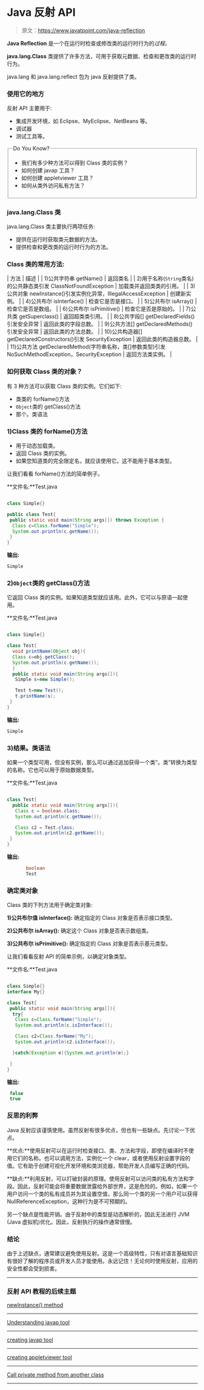 # Java 反射 API

> 原文：<https://www.javatpoint.com/java-reflection>

**Java Reflection** 是一个在运行时检查或修改类的运行时行为的*过程。*

**java.lang.Class** 类提供了许多方法，可用于获取元数据、检查和更改类的运行时行为。

java.lang 和 java.lang.reflect 包为 java 反射提供了类。

### 使用它的地方

反射 API 主要用于:

*   集成开发环境，如 Eclipse、MyEclipse、NetBeans 等。
*   调试器
*   测试工具等。

<fieldset><legend class="legendfont">Do You Know?</legend>

*   我们有多少种方法可以得到 Class 类的实例？
*   如何创建 javap 工具？
*   如何创建 appletviewer 工具？
*   如何从类外访问私有方法？

</fieldset>

### java.lang.Class 类

java.lang.Class 类主要执行两项任务:

*   提供在运行时获取类元数据的方法。
*   提供检查和更改类的运行时行为的方法。

### Class 类的常用方法:

| 方法 | 描述 |
| 1)公共字符串 getName() | 返回类名 |
| 2)用于名称(`String`类名)的公共静态类引发 ClassNotFoundException | 加载类并返回类类的引用。 |
| 3)公共对象 newInstance()引发实例化异常，IllegalAccessException | 创建新实例。 |
| 4)公共布尔 isInterface() | 检查它是否是接口。 |
| 5)公共布尔 isArray() | 检查它是否是数组。 |
| 6)公共布尔 isPrimitive() | 检查它是否是原始的。 |
| 7)公共类 getSuperclass() | 返回超类类引用。 |
| 8)公共字段[] getDeclaredFields()引发安全异常 | 返回此类的字段总数。 |
| 9)公共方法[] getDeclaredMethods()引发安全异常 | 返回此类的方法总数。 |
| 10)公共构造器[] getDeclaredConstructors()引发 SecurityException | 返回此类的构造器总数。 |
| 11)公共方法 getDeclaredMethod(字符串名称，类[]参数类型)引发 NoSuchMethodException，SecurityException | 返回方法类实例。 |

### 如何获取 Class 类的对象？

有 3 种方法可以获取 Class 类的实例。它们如下:

*   类类的 forName()方法
*   `Object`类的 getClass()方法
*   那个。类语法

### 1)Class 类的 forName()方法

*   用于动态加载类。
*   返回 Class 类的实例。
*   如果您知道类的完全限定名，就应该使用它。这不能用于基本类型。

让我们看看 forName()方法的简单例子。

**文件名:**Test.java

```java

class Simple{}  

public class Test{  
 public static void main(String args[]) throws Exception {  
  Class c=Class.forName("Simple");  
  System.out.println(c.getName());  
 }  
}  

```

**输出:**

```java
Simple

```

### 2)`Object`类的 getClass()方法

它返回 Class 类的实例。如果知道类型就应该用。此外，它可以与原语一起使用。

**文件名:**Test.java

```java

class Simple{}

class Test{
  void printName(Object obj){
  Class c=obj.getClass();  
  System.out.println(c.getName());
  }
  public static void main(String args[]){
   Simple s=new Simple();

   Test t=new Test();
   t.printName(s);
 }
}

```

**输出:**

```java
Simple

```

### 3)结果。类语法

如果一个类型可用，但没有实例，那么可以通过追加获得一个类”。类”转换为类型的名称。它也可以用于原始数据类型。

**文件名:**Test.java

```java

class Test{
  public static void main(String args[]){
   Class c = boolean.class; 
   System.out.println(c.getName());

   Class c2 = Test.class; 
   System.out.println(c2.getName());
 }
}

```

**输出:**

```java
       boolean
       Test

```

### 确定类对象

Class 类的下列方法用于确定类对象:

**1)公共布尔值 isInterface():** 确定指定的 Class 对象是否表示接口类型。

**2)公共布尔 isArray():** 确定这个 Class 对象是否表示数组类。

**3)公共布尔 isPrimitive():** 确定指定的 Class 对象是否表示基元类型。

让我们看看反射 API 的简单示例，以确定对象类型。

**文件名:**Test.java

```java

class Simple{}
interface My{}

class Test{
 public static void main(String args[]){
  try{
   Class c=Class.forName("Simple");
   System.out.println(c.isInterface());

   Class c2=Class.forName("My");
   System.out.println(c2.isInterface());

  }catch(Exception e){System.out.println(e);}

 }
}

```

**输出:**

```java
 false
 true

```

### 反思的利弊

Java 反射应该谨慎使用。虽然反射有很多优点，但也有一些缺点。先讨论一下优点。

**优点:**使用反射可以在运行时检查接口、类、方法和字段，即使在编译时不使用它们的名称。也可以调用方法，实例化一个 clear，或者使用反射设置字段的值。它有助于创建可视化开发环境和类浏览器，帮助开发人员编写正确的代码。

**缺点:**利用反射，可以打破封装的原理。使用反射可以访问类的私有方法和字段。因此，反射可能会将重要数据泄露给外部世界，这是危险的。例如，如果一个用户访问一个类的私有成员并为其设置空值，那么同一个类的另一个用户可以获得 NullReferenceException，这种行为是不可预期的。

另一个缺点是性能开销。由于反射中的类型是动态解析的，因此无法进行 JVM (Java 虚拟机)优化。因此，反射执行的操作通常很慢。

### 结论

由于上述缺点，通常建议避免使用反射。这是一个高级特性，只有对语言基础知识有很好了解的程序员或开发人员才能使用。永远记住！无论何时使用反射，应用的安全性都会受到损害。

* * *

### 反射 API 教程的后续主题

[newInstance() method](new-instance()-method)

* * *

[Understanding javap tool](understanding-javap-tool)

* * *

[creating javap tool](creating-javap-tool)

* * *

[creating appletviewer tool](creating-appletviewer-tool)

* * *

[Call private method from another class](how-to-call-private-method-from-another-class-in-java)

* * *
